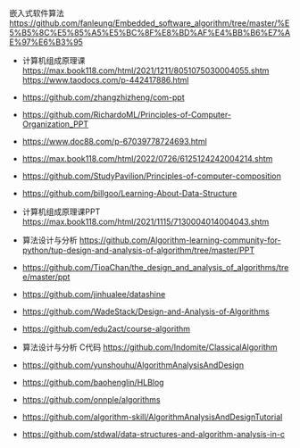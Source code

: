 
嵌入式软件算法 https://github.com/fanleung/Embedded_software_algorithm/tree/master/%E5%B5%8C%E5%85%A5%E5%BC%8F%E8%BD%AF%E4%BB%B6%E7%AE%97%E6%B3%95 


- 计算机组成原理课  https://max.book118.com/html/2021/1211/8051075030004055.shtm https://www.taodocs.com/p-442417886.html
- https://github.com/zhangzhizheng/com-ppt
- https://github.com/RichardoML/Principles-of-Computer-Organization_PPT
- https://www.doc88.com/p-67039778724693.html
- https://max.book118.com/html/2022/0726/6125124242004214.shtm
- https://github.com/StudyPavilion/Principles-of-computer-composition
- https://github.com/billgoo/Learning-About-Data-Structure
- 计算机组成原理课PPT https://max.book118.com/html/2021/1115/7130004014004043.shtm
- 算法设计与分析 https://github.com/Algorithm-learning-community-for-python/tup-design-and-analysis-of-algorithm/tree/master/PPT
- https://github.com/TioaChan/the_design_and_analysis_of_algorithms/tree/master/ppt

- https://github.com/jinhualee/datashine
- https://github.com/WadeStack/Design-and-Analysis-of-Algorithms
- https://github.com/edu2act/course-algorithm
- 算法设计与分析 C代码 https://github.com/Indomite/ClassicalAlgorithm
- https://github.com/yunshouhu/AlgorithmAnalysisAndDesign

- https://github.com/baohenglin/HLBlog
- https://github.com/onnple/algorithms
- https://github.com/algorithm-skill/AlgorithmAnalysisAndDesignTutorial
- https://github.com/stdwal/data-structures-and-algorithm-analysis-in-c
